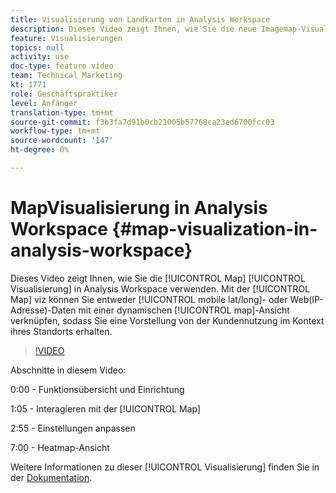 ```yaml
---
title: Visualisierung von Landkarten in Analysis Workspace
description: Dieses Video zeigt Ihnen, wie Sie die neue Imagemap-Visualisierung in Analysis Workspace verwenden. Mit dem Map-VIZ können Sie entweder mobile (lat/long) oder Web-Daten (IP-Adresse) mit einer dynamischen Map Ansicht werden, sodass Sie einen Einblick in die Kundennutzung im Kontext ihres Standorts erhalten.
feature: Visualisierungen
topics: null
activity: use
doc-type: feature video
team: Technical Marketing
kt: 1771
role: Geschäftspraktiker
level: Anfänger
translation-type: tm+mt
source-git-commit: f3b3fa7d91b0cb21005b57768ca23ed6700fcc03
workflow-type: tm+mt
source-wordcount: '147'
ht-degree: 0%

---
```



#   MapVisualisierung in Analysis Workspace  {#map-visualization-in-analysis-workspace}

Dieses Video zeigt Ihnen, wie Sie die [!UICONTROL Map] [!UICONTROL Visualisierung] in Analysis Workspace verwenden. Mit der [!UICONTROL Map] viz können Sie entweder [!UICONTROL mobile lat/long]- oder Web(IP-Adresse)-Daten mit einer dynamischen [!UICONTROL map]-Ansicht verknüpfen, sodass Sie eine Vorstellung von der Kundennutzung im Kontext ihres Standorts erhalten.

>[!VIDEO](https://video.tv.adobe.com/v/23559/?quality=12)

Abschnitte in diesem Video:

0:00 - Funktionsübersicht und Einrichtung

1:05 - Interagieren mit der [!UICONTROL Map]

2:55 - Einstellungen anpassen

7:00 - Heatmap-Ansicht

Weitere Informationen zu dieser [!UICONTROL Visualisierung] finden Sie in der [Dokumentation](https://marketing.adobe.com/resources/help/en_US/analytics/analysis-workspace/map-visualization.html).
